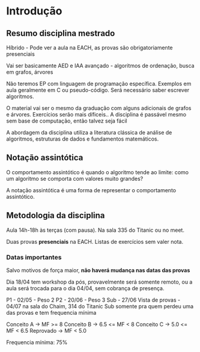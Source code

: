# Introdução

## Resumo disciplina mestrado

Híbrido - Pode ver a aula na EACH, as provas são obrigatoriamente presenciais

Vai ser basicamente AED e IAA avançado - algoritmos de ordenação, busca em grafos, árvores

Não teremos EP com linguagem de programação específica. Exemplos em aula geralmente em C ou pseudo-código. Será necessário saber escrever algoritmos.

O material vai ser o mesmo da graduação com alguns adicionais de grafos e árvores. Exercícios serão mais díficeis.. A disciplina é passável mesmo sem base de computação, então talvez seja fácil

A abordagem da disciplina utiliza a literatura clássica de análise de algoritmos,  estruturas de dados e fundamentos matemáticos.

## Notação assintótica

O comportamento assintótico é quando o algoritmo tende ao limite: como um algoritmo se comporta com valores muito grandes?

A notação assintótica é uma forma de representar o comportamento assintótico.

## Metodologia da disciplina

Aula 14h-18h às terças (com pausa). Na sala 335 do Titanic ou no meet.

Duas provas **presenciais** na EACH. Listas de exercícios sem valer nota. 

### Datas importantes

Salvo motivos de força maior, **não haverá mudança nas datas das provas**

Dia 18/04 tem workshop da pós, provavelmente será somente remoto, ou a aula será trocada para o dia 04/04, sem cobrança de presença.

P1 - 02/05 - Peso 2
P2 - 20/06 - Peso 3
Sub - 27/06
Vista de provas - 04/07 na sala do Chaim, 314 do Titanic
Sub somente pra quem perdeu uma das provas e tem frequencia mínima

Conceito A -> MF >= 8
Conceito B -> 6.5 <= MF < 8
Conceito C -> 5.0 <= MF < 6.5
Reprovado -> MF < 5.0

Frequencia mínima: 75%

